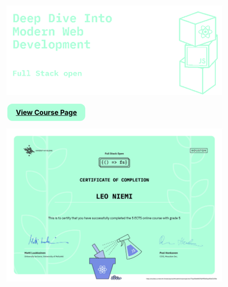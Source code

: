 ![info](static/info.png)

<a href="https://fullstackopen.com/en/" target="_blank" style="display: inline-block; background-color: #aeffda; color: black; padding: 10px 20px; text-align: center; text-decoration: none; display: inline-block; font-size: 16px; margin: 4px 2px; cursor: pointer; border-radius: 12px;"><strong><u>View Course Page</u></strong></a>

![Course certificate](static/certificate-fullstack_en_transparentbg.png)
